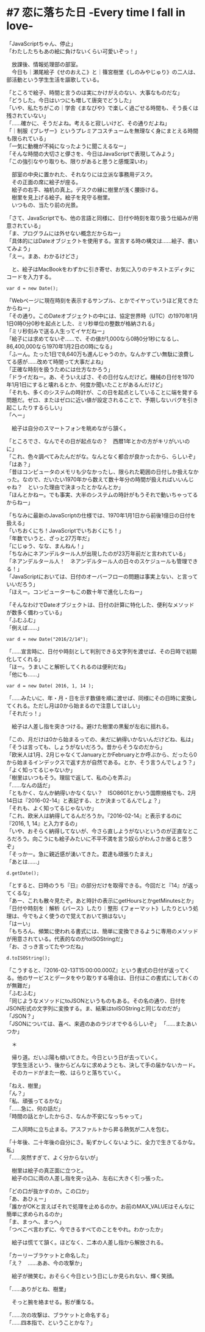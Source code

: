 # #7 恋に落ちた日 -Every time I fall in love-

「JavaScriptちゃん、停止」  
「わたしたちもあの絵に負けないくらい可愛いぞっ！」

　放課後、情報処理部の部室。  
　今日も｜瀬尾絵子《せのおえこ》と｜篠宮樹里《しのみやじゅり》の二人は、部活動という学生生活を謳歌している。

「ところで絵子、時間と言うのは実にかけがえのない、大事なものだな」  
「どうした。今日はいつにも増して唐突でどうした」  
「いや、私たちがこの｜学舎《まなびや》で楽しく過ごせる時間も、そう長くは残されていない」  
「……確かに、そうだよね。考えると寂しいけど、その通りだよね」  
「｜制服《ブレザー》というプレミアコスチュームを無理なく身にまとえる時間も限られている」  
「一気に動機が不純になったように聞こえるなー」  
「そんな時間の大切さと儚さを、今日はJavaScriptで表現してみよう」  
「この強引なやり取りも、限りがあると思うと感慨深いわ」

　部室の中央に置かれた、それなりには立派な事務用デスク。  
　その正面の席に絵子が座る。  
　絵子の右手、袖机の真上。デスクの縁に樹里が浅く腰掛ける。  
　樹里を見上げる絵子。絵子を見守る樹里。  
　いつもの、当たり前の光景。

「さて、JavaScriptでも、他の言語と同様に、日付や時刻を取り扱う仕組みが用意されている」  
「ま、プログラムには外せない概念だからねー」  
「具体的にはDateオブジェクトを使用する。宣言する時の構文は……絵子、書いてみよう」  
「えー。まあ、わかるけどさ」

　と、絵子はMacBookをわずかに引き寄せ、お気に入りのテキストエディタにコードを入力する。

```
var d = new Date();
```

「Webページに現在時刻を表示するサンプル、とかでイヤっていうほど見てきたからねー」  
「その通り。このDateオブジェクトの中には、協定世界時（UTC）の1970年1月1日0時0分0秒を起点とした、ミリ秒単位の整数が格納される」  
「ミリ秒刻みで送る人生ってイヤだねー」  
「絵子には求めてないぞ……で、その値が1,000なら0時0分1秒になるし、86,400,000なら1970年1月2日の0時になる」  
「ふーん。たった1日で8,640万も進んじゃうのか。なんかすごい無駄に浪費してる感が……改めて時間って大事だよね」  
「正確な時刻を扱うためには仕方なかろう」  
「ドライだねー。あ、そういえばさ、その日付なんだけど。機械の日付を1970年1月1日にすると壊れるとか、何度か聞いたことがあるんだけど」  
「それも、多くのシステムの時計が、この日を起点としていることに端を発する問題だ。ゼロ、またはゼロに近い値が設定されることで、予期しないバグを引き起こしたりするらしい」  
「へー」

　絵子は自分のスマートフォンを眺めながら頷く。

「ところでさ、なんでその日が起点なの？　西暦1年とかの方がキリがいいのに」  
「これ、色々調べてみたんだがな。なんとなく都合が良かったから、らしいぞ」  
「はあ？」  
「昔はコンピュータのメモリも少なかったし、限られた範囲の日付しか扱えなかった。なので、だいたい1970年から数えて数十年分の時間が扱えればいいんじゃね？　といった理由で決まったとかなんとか」  
「ほんとかねー。でも事実、大半のシステムの時計がもうそれで動いちゃってるからねー」

「ちなみに最新のJavaScriptの仕様では、1970年1月1日から前後1億日の日付を扱える」  
「いちおくにち！JavaScriptでいちおくにち！」  
「年数でいうと、ざっと27万年だ」  
「にじゅう、なな、まんねん！」  
「ちなみにネアンデルタール人が出現したのが23万年前だと言われている」  
「ネアンデルタール人！　ネアンデルタール人の日々のスケジュールも管理できる！」  
「JavaScriptにおいては、日付のオーバーフローの問題は事実上ない、と言っていいだろう」  
「ほえー。コンピューターもこの数十年で進化したねー」

「そんなわけでDateオブジェクトは、日付の計算に特化した、便利なメソッドが数多く備わっている」  
「ふむふむ」  
「例えば……」

```
var d = new Date("2016/2/14");
```

「……宣言時に、日付や時刻として判別できる文字列を渡せば、その日時で初期化してくれる」  
「ほー。うまいこと解析してくれるのは便利だね」  
「他にも……」

```
var d = new Date( 2016, 1, 14 );
```

「……みたいに、年・月・日を示す数値を順に渡せば、同様にその日時に変換してくれる。ただし月は0から始まるので注意してほしい」  
「それだっ！」

　絵子は人差し指を突きつける。避けた樹里の黒髪が左右に揺れる。

「この、月だけは0から始まるっての、未だに納得いかないんだけどね、私は」  
「そうは言っても、しょうがないだろう。昔からそうなのだから」  
「欧米人は1月、2月じゃなくてJanuaryとかFebruaryとか呼ぶから、だったら0から始まるインデックスで返す方が自然である。とか、そう言うんでしょう？」  
「よく知ってるじゃないか」  
「樹里はいつもそう。理屈で返して、私の心を弄ぶ」  
「……なんの話だ」  
「ともかく、なんか納得いかなくない？　ISO8601とかいう国際規格でも、2月14日は『2016-02-14』と表記する、とか決まってるんでしょ？」  
「それも、よく知ってるじゃないか」  
「これ、欧米人は納得してるんだろうか。『2016-02-14』と表示するのに『2016, 1, 14』と入力するの」  
「いや、おそらく納得してないが、今さら直しようがないというのが正直なところだろう。向こうにも絵子みたいに不平不満を言う奴らがわんさか居ると思うぞ」  
「そっかー。急に親近感が湧いてきた。君達も頑張りたまえ」  
「あとは……」

```
d.getDate();
```

「とすると、日時のうち『日』の部分だけを取得できる。今回だと『14』が返ってくるな」  
「あー、これも散々見たぞ。あと時計の表示にgetHoursとかgetMinutesとか」  
「日付や時刻を｜解析《パース》したり｜整形《フォーマット》したりという処理は、今でもよく使うので覚えておいて損はない」  
「はーい」  
「もちろん、頻繁に使われる書式には、簡単に変換できるように専用のメソッドが用意されている。代表的なのがtoISOStringだ」  
「お、さっき言ってたやつだね」

```
d.toISOString();
```

「こうすると、『2016-02-13T15:00:00.000Z』という書式の日付が返ってくる。他のサービスとデータをやり取りする場合は、日付はこの書式にしておくのが無難だ」  
「ふむふむ」  
「同じようなメソッドにtoJSONというものもある。その名の通り、日付をJSON形式の文字列に変換する。ま、結果はtoISOStringと同じなのだが」  
「JSON？」  
「JSONについては、喜べ、来週のあのラジオでやるらしいぞ」
「……またあいつか」

　＊

　帰り道。だいぶ陽も傾いてきた。今日という日が去っていく。  
　学生生活という、後からどんなに求めようとも、決して手の届かないカード。  
　そのカードがまた一枚、はらりと落ちていく。

「ねえ、樹里」  
「ん？」  
「私、頑張ってるかな」  
「……急に、何の話だ」  
「時間の話とかしたからさ、なんか不安になっちゃって」

　二人同時に立ち止まる。アスファルトから昇る熱気が二人を包む。

「十年後、二十年後の自分にさ。恥ずかしくないように、全力で生きてるかな。私」  
「……突然すぎて、よく分からないが」

　樹里は絵子の真正面に立つと。  
　絵子の口に両の人差し指を突っ込み、左右に大きく引っ張った。

「どの口が抜かすのか。この口か」  
「あ、あひぇー」  
「誰かがOKと言えばそれで処理を止めるのか。お前のMAX_VALUEはそんなに簡単に求められるのか」  
「ま、まっへ、まっへ」  
「つべこべ言わずに、今できるすべてのことをやれ。わかったか」

　絵子は慌てて頷く。ほどなく、二本の人差し指から解放される。

「カーリーブラケットと命名した」  
「え？　……ああ、今の攻撃か」

　絵子が微笑む。おそらく今日という日にしか見られない、輝く笑顔。

「……ありがとね、樹里」

　そっと腕を絡ませる。影が重なる。

「……次の攻撃は、ブラケットと命名する」  
「……四本指で、ということかな？」